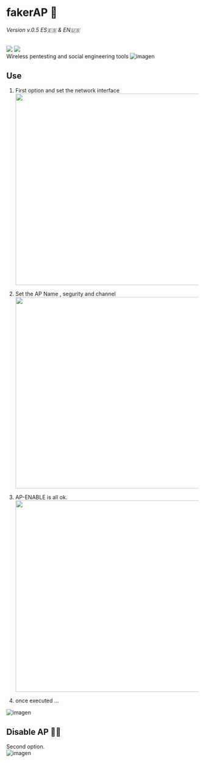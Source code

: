 # fakerAP 👹
###### Version v.0.5 ES🇪🇸  & EN🇺🇸

<img src="https://img.shields.io/badge/builded-arch-t?style=for-the-badge&logo=arch-linux&color=darkgreen&logoColor=green&labelColor=black">  <img src="https://img.shields.io/badge/category-wireless-t?style=for-the-badge&logo=python&color=darkred&logoColor=darkred&labelColor=black"><br>
Wireless pentesting and social engineering tools
![imagen](https://github.com/mrx04programmer/fakerAP/assets/46001898/13e18edf-962e-415a-8332-9adcbbfeeb03)



## Use
1. First option and set the network interface<br>
   <img src="https://github.com/mrx04programmer/fakerAP/assets/46001898/9f61da14-750b-4a3e-b867-a1ea62cd43ce" width="500">
   
2. Set the AP Name , segurity and channel<br>
   <img src="https://github.com/mrx04programmer/fakerAP/assets/46001898/b45221b3-af10-4939-b2e2-3b5b3af713b5" width="500">
   
3. AP-ENABLE is all ok.<br>
   <img src="https://github.com/mrx04programmer/fakerAP/assets/46001898/086441e1-2ff1-4bd7-b87f-5907fcd86798" width="500">

4. once executed ...

![imagen](https://github.com/mrx04programmer/fakerAP/assets/46001898/dece8b50-7a0c-422b-94a8-4f0d65e39671)


## Disable AP 👹🚫
Second option. <br>
![imagen](https://github.com/mrx04programmer/fakerAP/assets/46001898/7e1cd302-7af3-446e-9db1-060594258911)




